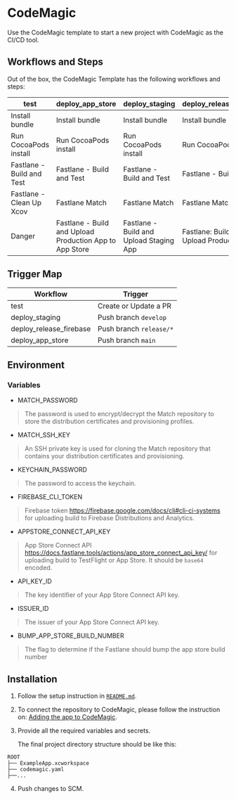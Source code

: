 # CodeMagic

Use the CodeMagic template to start a new project with CodeMagic as the CI/CD tool.

## Workflows and Steps

Out of the box, the CodeMagic Template has the following workflows and steps:

| test                      | deploy_app_store                                        | deploy_staging                          | deploy_release_firebase                   |
| ------------------------- | ------------------------------------------------------- | --------------------------------------- | ----------------------------------------- |
| Install bundle            | Install bundle                                          | Install bundle                          | Install bundle                            |
| Run CocoaPods install     | Run CocoaPods install                                   | Run CocoaPods install                   | Run CocoaPods install                     |
| Fastlane - Build and Test | Fastlane - Build and Test                               | Fastlane - Build and Test               | Fastlane - Build and Test                 |
| Fastlane - Clean Up Xcov  | Fastlane Match                                          | Fastlane Match                          | Fastlane Match                            |
| Danger                    | Fastlane - Build and Upload Production App to App Store | Fastlane - Build and Upload Staging App | Fastlane: Build and Upload Production App |

## Trigger Map

| Workflow                | Trigger                 |
| ----------------------- | ----------------------- |
| test                    | Create or Update a PR   |
| deploy_staging          | Push branch `develop`   |
| deploy_release_firebase | Push branch `release/*` |
| deploy_app_store        | Push branch `main`      |

## Environment

### Variables

- MATCH_PASSWORD

> The password is used to encrypt/decrypt the Match repository to store the distribution certificates and provisioning profiles.

- MATCH_SSH_KEY

> An SSH private key is used for cloning the Match repository that contains your distribution certificates and provisioning.

- KEYCHAIN_PASSWORD

> The password to access the keychain.

- FIREBASE_CLI_TOKEN

> Firebase token https://firebase.google.com/docs/cli#cli-ci-systems for uploading build to Firebase Distributions and Analytics.

- APPSTORE_CONNECT_API_KEY

> App Store Connect API https://docs.fastlane.tools/actions/app_store_connect_api_key/ for uploading build to TestFlight or App Store. It should be `base64` encoded.

- API_KEY_ID

> The key identifier of your App Store Connect API key.

- ISSUER_ID

> The issuer of your App Store Connect API key.

- BUMP_APP_STORE_BUILD_NUMBER

> The flag to determine if the Fastlane should bump the app store build number

## Installation

1. Follow the setup instruction in [`README.md`](https://github.com/nimblehq/ios-templates#readme).

2. To connect the repository to CodeMagic, please follow the instruction on: [Adding the app to CodeMagic](https://docs.codemagic.io/yaml-quick-start/building-a-native-ios-app).

3. Provide all the required variables and secrets. 

   The final project directory structure should be like this:

```
ROOT
├── ExampleApp.xcworkspace
├── codemagic.yaml
├──...
```

4. Push changes to SCM.